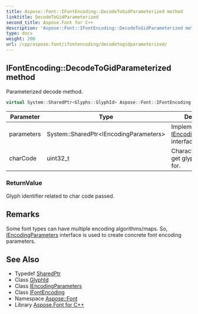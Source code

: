 ```yaml
---
title: Aspose::Font::IFontEncoding::DecodeToGidParameterized method
linktitle: DecodeToGidParameterized
second_title: Aspose.Font for C++
description: 'Aspose::Font::IFontEncoding::DecodeToGidParameterized method. Parameterized decode method in C++.'
type: docs
weight: 200
url: /cpp/aspose.font/ifontencoding/decodetogidparameterized/
---
```

## IFontEncoding::DecodeToGidParameterized method


Parameterized decode method.

```cpp
virtual System::SharedPtr<Glyphs::GlyphId> Aspose::Font::IFontEncoding::DecodeToGidParameterized(System::SharedPtr<IEncodingParameters> parameters, uint32_t charCode)=0
```


| Parameter | Type | Description |
| --- | --- | --- |
| parameters | System::SharedPtr\<IEncodingParameters\> | Implementation of [IEncodingParameters](../../iencodingparameters/) interface. |
| charCode | uint32_t | Character code to get glyph identifier for. |

### ReturnValue

Glyph identifier related to char code passed.
## Remarks


Some font types can have multiple encoding algorithms/maps. So, [IEncodingParameters](../../iencodingparameters/) interface is used to create concrete font encoding parameters.

## See Also

* Typedef [SharedPtr](../../../system/sharedptr/)
* Class [GlyphId](../../../aspose.font.glyphs/glyphid/)
* Class [IEncodingParameters](../../iencodingparameters/)
* Class [IFontEncoding](../)
* Namespace [Aspose::Font](../../)
* Library [Aspose.Font for C++](../../../)
